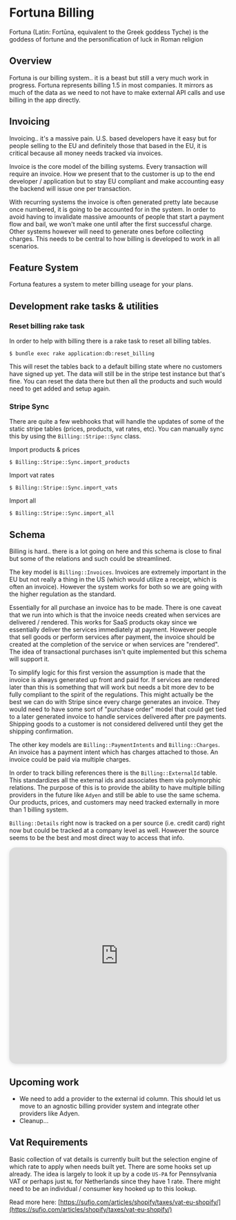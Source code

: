 # Fortuna Billing
Fortuna (Latin: Fortūna, equivalent to the Greek goddess Tyche) is the goddess 
of fortune and the personification of luck in Roman religion

## Overview

Fortuna is our billing system.. it is a beast but still a very much work in 
progress. Fortuna represents billing 1.5 in most companies. It mirrors as
much of the data as we need to not have to make external API calls and use
billing in the app directly. 

## Invoicing

Invoicing.. it's a massive pain. U.S. based developers have it easy but for 
people selling to the EU and definitely those that based in the EU, it is 
critical because all money needs tracked via invoices. 

Invoice is the core model of the billing systems. Every transaction will 
require an invoice. How we present that to the customer is up to the end 
developer / application but to stay EU compliant and make accounting easy the
backend will issue one per transaction.

With recurring systems the invoice is often generated pretty late because once
numbered, it is going to be accounted for in the system. In order to avoid
having to invalidate massive amoounts of people that start a payment flow and
bail, we won't make one until after the first successful charge. Other systems
however will need to generate ones before collecting charges. This needs to
be central to how billing is developed to work in all scenarios. 

## Feature System
Fortuna features a system to meter billing useage for your plans.

## Development rake tasks & utilities

### Reset billing rake task
In order to help with billing there is a rake task to reset all billing tables.

`$ bundle exec rake application:db:reset_billing`

This will reset the tables back to a default billing state where no customers
have signed up yet. The data will still be in the stripe test instance but 
that's fine. You can reset the data there but then all the products and such 
would need to get added and setup again.

### Stripe Sync
There are quite a few webhooks that will handle the updates of some of the
static stripe tables (prices, products, vat rates, etc). You can manually 
sync this by using the `Billing::Stripe::Sync` class. 

Import products & prices

`$ Billing::Stripe::Sync.import_products`

Import vat rates

`$ Billing::Stripe::Sync.import_vats`

Import all

`$ Billing::Stripe::Sync.import_all`

## Schema

Billing is hard.. there is a lot going on here and this schema is close to 
final but some of the relations and such could be streamlined. 

The key model is `Billing::Invoices`. Invoices are extremely important in the
EU but not really a thing in the US (which would utilize a receipt, which is
often an invoice). However the system works for both so we are going with the
higher regulation as the standard. 

Essentially for all purchase an invoice has to be made. There is one caveat
that we run into which is that the invoice needs created when services are
delivered / rendered. This works for SaaS products okay since we essentially
deliver the services immediately at payment. However people that sell goods or
perform services after payment, the invoice should be created at the completion
of the service or when services are "rendered". The idea of transactional 
purchases isn't quite implemented but this schema will support it. 

To simplify logic for this first version the assumption is made that the 
invoice is always generated up front and paid for. If services are rendered
later than this is something that will work but needs a bit more dev to be
fully compliant to the spirit of the regulations. This might actually be the
best we can do with Stripe since every charge generates an invoice. They would
need to have some sort of "purchase order" model that could get tied to 
a later generated invoice to handle services delivered after pre payments. 
Shipping goods to a customer is not considered delivered until they get the
shipping confirmation. 

The other key models are `Billing::PaymentIntents` and `Billing::Charges`. An
invoice has a payment intent which has charges attached to those. An invoice
could be paid via multiple charges. 

In order to track billing references there is the `Billing::ExternalId` table.
This standardizes all the external ids and associates them via polymorphic 
relations. The purpose of this is to provide the ability to have multiple
billing providers in the future like `Adyen` and still be able to use the
same schema. Our products, prices, and customers may need tracked externally 
in more than 1 billing system.

`Billing::Details` right now is tracked on a per source (i.e. credit card) 
right now but could be tracked at a company level as well. However the source
seems to be the best and most direct way to access that info. 


<iframe width="100%" 
        height="500px" 
        style="box-shadow: 0 2px 8px 0 rgba(63,69,81,0.16); border-radius:15px;" 
        allowtransparency="true" 
        allowfullscreen="true" 
        scrolling="no" 
        title="Embedded DrawSQL IFrame" 
        frameborder="0" 
        src="https://drawsql.app/meettrics/diagrams/fortunus/embed">
</iframe>

## Upcoming work
- We need to add a provider to the external id column. This should let us move
  to an agnostic billing provider system and integrate other providers like 
  Adyen.
- Cleanup... 

## Vat Requirements
Basic collection of vat details is currently built but the selection engine
of which rate to apply when needs built yet. There are some hooks set up
already. The idea is largely to look it up by a code `US-PA` for Pennsylvania
VAT or perhaps just `NL` for Netherlands since they have 1 rate. There might
need to be an individual / consumer key hooked up to this lookup. 


Read more here:
[https://sufio.com/articles/shopify/taxes/vat-eu-shopify/](https://sufio.com/articles/shopify/taxes/vat-eu-shopify/)
